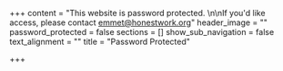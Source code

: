 +++
content = "This website is password protected. \n\nIf you'd like access, please contact emmet@honestwork.org"
header_image = ""
password_protected = false
sections = []
show_sub_navigation = false
text_alignment = ""
title = "Password Protected"

+++
